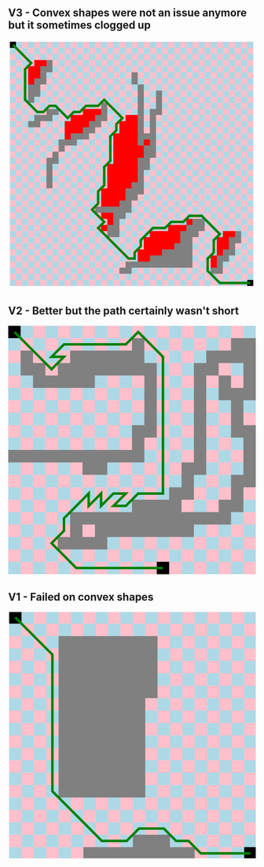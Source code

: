 ## V3 - Convex shapes were not an issue anymore but it sometimes clogged up
![example3](images/example3.png)

## V2 - Better but the path certainly wasn't short
![example2](images/example2.png)

## V1 - Failed on convex shapes
![example1](images/example1.png)